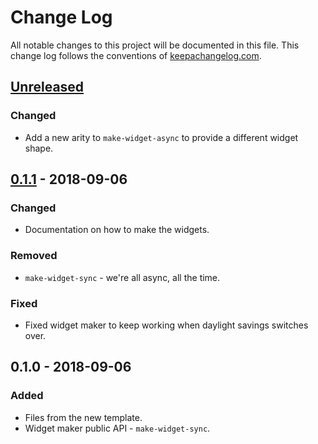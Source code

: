# Change Log
All notable changes to this project will be documented in this file. This change log follows the conventions of [keepachangelog.com](http://keepachangelog.com/).

## [Unreleased]
### Changed
- Add a new arity to `make-widget-async` to provide a different widget shape.

## [0.1.1] - 2018-09-06
### Changed
- Documentation on how to make the widgets.

### Removed
- `make-widget-sync` - we're all async, all the time.

### Fixed
- Fixed widget maker to keep working when daylight savings switches over.

## 0.1.0 - 2018-09-06
### Added
- Files from the new template.
- Widget maker public API - `make-widget-sync`.

[Unreleased]: https://github.com/your-name/waycrypt/compare/0.1.1...HEAD
[0.1.1]: https://github.com/your-name/waycrypt/compare/0.1.0...0.1.1

